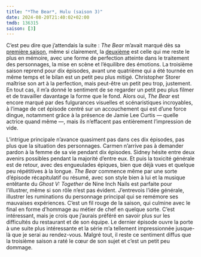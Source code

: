 ```yaml
---
title: "*The Bear*, Hulu (saison 3)"
date: 2024-08-20T21:40:02+02:00
tmdb: 136315 
saison: [3]
---
```


C’est peu dire que j’attendais la suite : *The Bear* m’avait marqué dès sa [première saison](https://nicolasfurno.fr/serie/bear-hulu/), même si clairement, la [deuxième](https://nicolasfurno.fr/serie/bear-hulu-saison-2/) est celle qui me reste le plus en mémoire, avec une forme de perfection atteinte dans le traitement des personnages, la mise en scène et l’équilibre des émotions. La troisième saison reprend pour dix épisodes, avant une quatrième qui a été tournée en même temps et le bilan est un petit peu plus mitigé. Christopher Storer maîtrise son art à la perfection, mais peut-être un petit peu trop, justement. En tout cas, il m’a donné le sentiment de se regarder un petit peu plus filmer et de travailler davantage la forme que le fond. Alors oui, *The Bear* est encore marqué par des fulgurances visuelles et scénaristiques incroyables, à l’image de cet épisode centré sur un accouchement qui est d’une force dingue, notamment grâce à la présence de Jamie Lee Curtis — quelle actrice quand même —, mais ils n’effacent pas entièrement l’impression de vide.

L’intrigue principale n’avance quasiment pas dans ces dix épisodes, pas plus que la situation des personnages. Carmen n’arrive pas à demander pardon à la femme de sa vie pendant dix épisodes. Sidney hésite entre deux avenirs possibles pendant la majorité d’entre eux. Et puis la toxicité générale est de retour, avec des engueulades épiques, bien que déjà vues et quelque peu répétitives à la longue. *The Bear* commence même par une sorte d’épisode récapitulatif ou résumé, avec son style bien à lui et la musique entêtante du *Ghost V: Together* de Nine Inch Nails est parfaite pour l’illustrer, même si son rôle n’est pas évident. J’entrevois l’idée générale, illustrer les ruminations du personnage principal qui se remémore ses mauvaises expériences. C’est un fil rouge de la saison, qui culmine avec le final en forme d’hommage au métier de chef en quelque sorte. C’est intéressant, mais je crois que j’aurais préféré en savoir plus sur les difficultés du restaurant et de son équipe. Le dernier épisode ouvre la porte à une suite plus intéressante et la série m’a tellement impressionnée jusque-là que je serai au rendez-vous. Malgré tout, il reste ce sentiment diffus que la troisième saison a raté le cœur de son sujet et c’est un petit peu dommage. 
